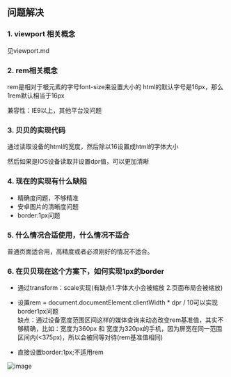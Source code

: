 ## 问题解决
### 1. viewport 相关概念
见viewport.md

### 2. rem相关概念 
rem是相对于根元素<html>的字号font-size来设置大小的
html的默认字号是16px，那么1rem默认相当于16px

兼容性：IE9以上，其他平台没问题

### 3. 贝贝的实现代码
通过读取设备的html的宽度，然后除以16设置成html的字体大小

然后如果是IOS设备读取并设置dpr值，可以更加清晰

### 4. 现在的实现有什么缺陷
- 精确度问题，不够精准
- 安卓图片的清晰度问题
- border:1px问题


### 5. 什么情况合适使用，什么情况不适合
普通页面适合用，高精度或者必须刚好的情况不适合。

### 6. 在贝贝现在这个方案下，如何实现1px的border 
- 通过transform：scale实现(有缺点1.字体大小会被缩放
2.页面布局会被缩放)

- 设置rem = document.documentElement.clientWidth * dpr / 10可以实现border1px问题  
缺点：通过设备宽度范围区间这样的媒体查询来动态改变rem基准值，其实不够精确，比如：宽度为360px 和 宽度为320px的手机，因为屏宽在同一范围区间内(<375px)，所以会被同等对待(rem基准值相同)

- 直接设置border:1px;不适用rem



![image](https://pic3.zhimg.com/fa1ad5340f86eac06563969349264fa3_r.jpg)